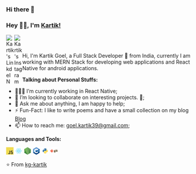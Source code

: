 ### Hi there 👋
### Hey 👋🏽, I'm [Kartik!](https://kg-kartik.github.io/) 

<a href="https://www.linkedin.com/in/kartik-g-7b5790131/">
  <img align="left" alt="Kartik's LinkdeIN" width="22px" src="https://cdn.jsdelivr.net/npm/simple-icons@v3/icons/linkedin.svg" />
</a>
<a href="https://www.instagram.com/_kg_kartik/">
  <img align="left" alt="Kartik's Instagram" width="22px" src="https://cdn.jsdelivr.net/npm/simple-icons@v3/icons/instagram.svg" />
</a>
<br />
<br />

Hi, I'm Kartik Goel, a Full Stack Developer 🚀 from India, currently I am working with MERN Stack for developing web applications and React Native for android applications.
  
**Talking about Personal Stuffs:**

- 👨🏽‍💻 I’m currently working in React Native;
- 👯 I’m looking to collaborate on interesting projects. 🤝;
- 💬 Ask me about anything, I am happy to help;
- ⚡️ Fun-Fact: I like to write poems and have a small collection on my blog [Blog](http://kartikgoelwords.blogspot.com/) 
- 📫 How to reach me: goel.kartik39@gmail.com;

**Languages and Tools:**  

<code><img height="20" src="https://raw.githubusercontent.com/github/explore/80688e429a7d4ef2fca1e82350fe8e3517d3494d/topics/javascript/javascript.png"></code>
<code><img height="20" src="https://raw.githubusercontent.com/github/explore/80688e429a7d4ef2fca1e82350fe8e3517d3494d/topics/react/react.png"></code>
<code><img height="20" src="https://raw.githubusercontent.com/github/explore/80688e429a7d4ef2fca1e82350fe8e3517d3494d/topics/nodejs/nodejs.png"></code>
<code><img height="20" src="https://raw.githubusercontent.com/github/explore/80688e429a7d4ef2fca1e82350fe8e3517d3494d/topics/cpp/cpp.png"></code>
<code><img height="20" src="https://raw.githubusercontent.com/github/explore/80688e429a7d4ef2fca1e82350fe8e3517d3494d/topics/python/python.png"></code>
<code><img height="20" src="https://raw.githubusercontent.com/github/explore/80688e429a7d4ef2fca1e82350fe8e3517d3494d/topics/git/git.png"></code>


⭐️ From [kg-kartik](https://github.com/kg-kartik)



